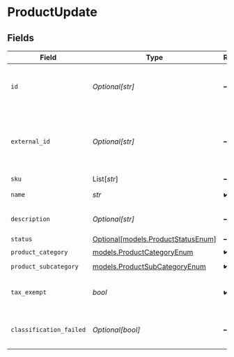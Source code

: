 # ProductUpdate


## Fields

| Field                                                                                 | Type                                                                                  | Required                                                                              | Description                                                                           |
| ------------------------------------------------------------------------------------- | ------------------------------------------------------------------------------------- | ------------------------------------------------------------------------------------- | ------------------------------------------------------------------------------------- |
| `id`                                                                                  | *Optional[str]*                                                                       | :heavy_minus_sign:                                                                    | The unique identifier of the product to be updated.                                   |
| `external_id`                                                                         | *Optional[str]*                                                                       | :heavy_minus_sign:                                                                    | External identifier provided for the product,<br/>        typically by the source system. |
| `sku`                                                                                 | List[*str*]                                                                           | :heavy_minus_sign:                                                                    | N/A                                                                                   |
| `name`                                                                                | *str*                                                                                 | :heavy_check_mark:                                                                    | Name of the product.                                                                  |
| `description`                                                                         | *Optional[str]*                                                                       | :heavy_minus_sign:                                                                    | Description of the product.                                                           |
| `status`                                                                              | [Optional[models.ProductStatusEnum]](../models/productstatusenum.md)                  | :heavy_minus_sign:                                                                    | N/A                                                                                   |
| `product_category`                                                                    | [models.ProductCategoryEnum](../models/productcategoryenum.md)                        | :heavy_check_mark:                                                                    | N/A                                                                                   |
| `product_subcategory`                                                                 | [models.ProductSubCategoryEnum](../models/productsubcategoryenum.md)                  | :heavy_check_mark:                                                                    | N/A                                                                                   |
| `tax_exempt`                                                                          | *bool*                                                                                | :heavy_check_mark:                                                                    | Indicates whether the product is tax-exempt.                                          |
| `classification_failed`                                                               | *Optional[bool]*                                                                      | :heavy_minus_sign:                                                                    | Indicates if the product classification failed.                                       |